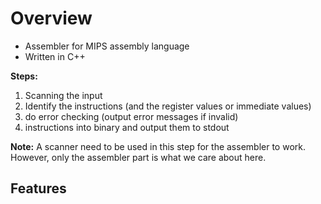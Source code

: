 # Overview 
* Assembler for MIPS assembly language 
* Written in C++ 

**Steps:**

1. Scanning the input
2. Identify the instructions (and the register values or immediate values)
3. do error checking (output error messages if invalid) 
4. instructions into binary and output them to stdout

**Note:** A scanner need to be used in this step for the assembler to work. However, only the assembler part is what we care about here. 

## Features


